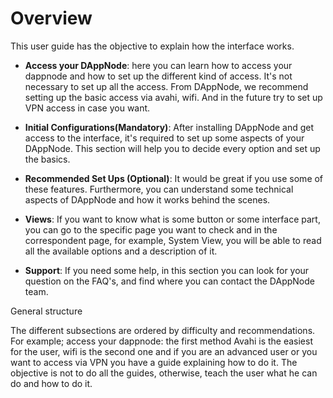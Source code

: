# Overview

This user guide has the objective to explain how the interface works.

- **Access your DAppNode**: here you can learn how to access your dappnode and how to set up the different kind of access. It's not necessary to set up all the access. From DAppNode, we recommend setting up the basic access via avahi, wifi. And in the future try to set up VPN access in case you want.

- **Initial Configurations(Mandatory)**: After installing DAppNode and get access to the interface, it's required to set up some aspects of your DAppNode. This section will help you to decide every option and set up the basics.

- **Recommended Set Ups (Optional)**: It would be great if you use some of these features. Furthermore, you can understand some technical aspects of DAppNode and how it works behind the scenes.

- **Views**: If you want to know what is some button or some interface part, you can go to the specific page you want to check and in the correspondent page, for example, System View, you will be able to read all the available options and a description of it.

- **Support**: If you need some help, in this section you can look for your question on the FAQ's, and find where you can contact the DAppNode team.

General structure

The different subsections are ordered by difficulty and recommendations. For example; access your dappnode: the first method Avahi is the easiest for the user, wifi is the second one and if you are an advanced user or you want to access via VPN you have a guide explaining how to do it. The objective is not to do all the guides, otherwise, teach the user what he can do and how to do it.
